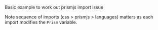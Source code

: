 Basic example to work out prismjs import issue

Note sequence of imports (css > prismjs > languages) matters as each import modifies the `Prism` variable.